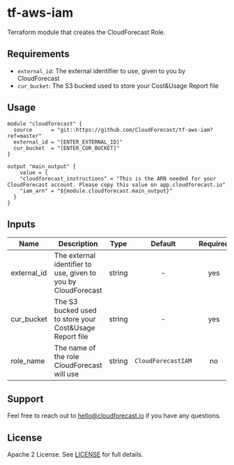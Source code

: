 # tf-aws-iam

Terraform module that creates the CloudForecast Role.

## Requirements

 * `external_id`: The external identifier to use, given to you by CloudForecast
 * `cur_bucket`: The S3 bucked used to store your Cost&Usage Report file

## Usage

```hcl
module "cloudforecast" {
  source      = "git::https://github.com/CloudForecast/tf-aws-iam?ref=master"
  external_id = "[ENTER_EXTERNAL_ID]"
  cur_bucket  = "[ENTER_CUR_BUCKET]"
}

output "main_output" {
	value = {
    "cloudforecast_instructions" = "This is the ARN needed for your CloudForecast account. Please copy this value on app.cloudforecast.io"
    "iam_arn" = "${module.cloudforecast.main_output}"
  }
}
```

## Inputs

| Name | Description | Type | Default | Required |
|------|-------------|:----:|:-----:|:-----:|
| external_id | The external identifier to use, given to you by CloudForecast | string | - | yes |
| cur_bucket | The S3 bucked used to store your Cost&Usage Report file | string | - | yes |
| role_name | The name of the role CloudForecast will use | string | `CloudForecastIAM` | no |


## Support

Feel free to reach out to [hello@cloudforecast.io](mailto:hello@cloudforecast.io) if you have any questions.

## License

Apache 2 License. See [LICENSE](LICENSE) for full details.
